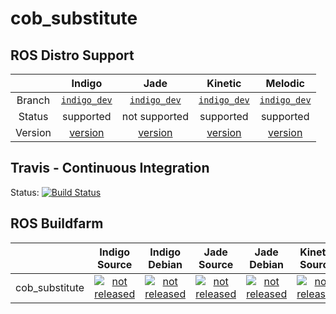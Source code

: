 cob_substitute
===========

## ROS Distro Support

|         | Indigo | Jade | Kinetic | Melodic |
|:-------:|:------:|:----:|:-------:|:-------:|
| Branch  | [`indigo_dev`](https://github.com/ipa320/cob_substitute/tree/indigo_dev) | [`indigo_dev`](https://github.com/ipa320/cob_substitute/tree/indigo_dev) | [`indigo_dev`](https://github.com/ipa320/cob_substitute/tree/indigo_dev) | [`indigo_dev`](https://github.com/ipa320/cob_substitute/tree/indigo_dev) |
| Status  |  supported | not supported | supported | supported |
| Version | [version](http://repositories.ros.org/status_page/ros_indigo_default.html?q=cob_substitute) | [version](http://repositories.ros.org/status_page/ros_jade_default.html?q=cob_substitute) | [version](http://repositories.ros.org/status_page/ros_kinetic_default.html?q=cob_substitute) | [version](http://repositories.ros.org/status_page/ros_melodic_default.html?q=cob_substitute) |

## Travis - Continuous Integration

Status: [![Build Status](https://app.travis-ci.com/ipa320/cob_substitute.svg?branch=indigo_dev)](https://app.travis-ci.com/ipa320/cob_substitute)

## ROS Buildfarm

|         | Indigo Source | Indigo Debian | Jade Source | Jade Debian | Kinetic Source | Kinetic Debian | Melodic Source | Melodic Debian |
|:-------:|:-------------:|:-------------:|:-----------:|:-----------:|:--------------:|:--------------:|:--------------:|:--------------:|
| cob_substitute | [![not released](http://build.ros.org/buildStatus/icon?job=Isrc_uT__cob_substitute__ubuntu_trusty__source)](http://build.ros.org/view/Isrc_uT/job/Isrc_uT__cob_substitute__ubuntu_trusty__source/) | [![not released](http://build.ros.org/buildStatus/icon?job=Ibin_uT64__cob_substitute__ubuntu_trusty_amd64__binary)](http://build.ros.org/view/Ibin_uT64/job/Ibin_uT64__cob_substitute__ubuntu_trusty_amd64__binary/) | [![not released](http://build.ros.org/buildStatus/icon?job=Jsrc_uT__cob_substitute__ubuntu_trusty__source)](http://build.ros.org/view/Jsrc_uT/job/Jsrc_uT__cob_substitute__ubuntu_trusty__source/) | [![not released](http://build.ros.org/buildStatus/icon?job=Jbin_uT64__cob_substitute__ubuntu_trusty_amd64__binary)](http://build.ros.org/view/Jbin_uT64/job/Jbin_uT64__cob_substitute__ubuntu_trusty_amd64__binary/) | [![not released](http://build.ros.org/buildStatus/icon?job=Ksrc_uX__cob_substitute__ubuntu_xenial__source)](http://build.ros.org/view/Ksrc_uX/job/Ksrc_uX__cob_substitute__ubuntu_xenial__source/) | [![not released](http://build.ros.org/buildStatus/icon?job=Kbin_uX64__cob_substitute__ubuntu_xenial_amd64__binary)](http://build.ros.org/view/Kbin_uX64/job/Kbin_uX64__cob_substitute__ubuntu_xenial_amd64__binary/) | [![not released](http://build.ros.org/buildStatus/icon?job=Msrc_uB__cob_substitute__ubuntu_bionic__source)](http://build.ros.org/view/Msrc_uB/job/Msrc_uB__cob_substitute__ubuntu_bionic__source/) | [![not released](http://build.ros.org/buildStatus/icon?job=Mbin_uB64__cob_substitute__ubuntu_bionic_amd64__binary)](http://build.ros.org/view/Mbin_uB64/job/Mbin_uB64__cob_substitute__ubuntu_bionic_amd64__binary/) |
